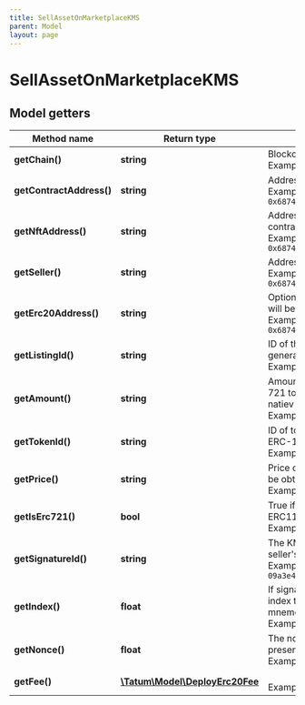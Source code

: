 ```yaml
---
title: SellAssetOnMarketplaceKMS
parent: Model
layout: page
---
```


# SellAssetOnMarketplaceKMS

## Model getters

Method name | Return type | Description | Notes
------------ | ------------- | ------------- | -------------
**getChain()** | **string** | Blockchain to work with. <br>Example: `ETH` |
**getContractAddress()** | **string** | Address of the marketplace smart contract. <br>Example: `0x687422eEA2cB73B5d3e242bA5456b782919AFc85` |
**getNftAddress()** | **string** | Address of the NFT asset to sell smart contract. <br>Example: `0x687422eEA2cB73B5d3e242bA5456b782919AFc85` |
**getSeller()** | **string** | Address of the seller of the NFT asset. <br>Example: `0x687422eEA2cB73B5d3e242bA5456b782919AFc85` |
**getErc20Address()** | **string** | Optional address of the ERC20 token, which will be used as a selling currency of the NFT. <br>Example: `0x687422eEA2cB73B5d3e242bA5456b782919AFc85` | [optional]
**getListingId()** | **string** | ID of the listing. It's up to the developer to generate unique ID <br>Example: `null` |
**getAmount()** | **string** | Amount of the assets to be sent. For ERC-721 tokens, enter amount only in case of natiev currency cashback. <br>Example: `1` | [optional]
**getTokenId()** | **string** | ID of token, if transaction is for ERC-721 or ERC-1155. <br>Example: `100000` |
**getPrice()** | **string** | Price of the asset to sell. Marketplace fee will be obtained on top of this price. <br>Example: `100000` |
**getIsErc721()** | **bool** | True if asset is NFT of type ERC721, false if ERC1155. <br>Example: `true` |
**getSignatureId()** | **string** | The KMS identifier of the private key of the seller's blockchain address <br>Example: `26d3883e-4e17-48b3-a0ee-09a3e484ac83` |
**getIndex()** | **float** | If signatureId is mnemonic-based, this is the index to the specific address from that mnemonic. <br>Example: `null` | [optional]
**getNonce()** | **float** | The nonce to be set to the transaction; if not present, the last known nonce will be used <br>Example: `1` | [optional]
**getFee()** | [**\Tatum\Model\DeployErc20Fee**](../DeployErc20Fee) |  <br>Example: `null` | [optional]

